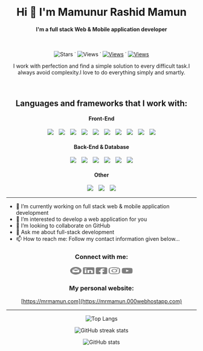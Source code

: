 <br />
<div align="center">

  <h1>Hi 👋 I'm Mamunur Rashid Mamun</h1>

  <h4>I'm a full stack Web & Mobile application developer</h4>
  <br>

  <p> 
    <!-- <img src="https://img.shields.io/github/followers/mr-mamun-50?label=Followers&style=social" alt="Followers" /> -->
    <img src="https://img.shields.io/github/stars/mr-mamun-50?label=Stars&style=flat&color=blue" alt="Stars" /> ˙
    <img src="https://komarev.com/ghpvc/?username=mr-mamun-50&style=flat&color=6749C6" alt="Views" /> ˙
    <a href="https://www.youtube.com/@CodingWithMamun">
    <img src="https://img.shields.io/youtube/channel/subscribers/UCQeFX7M9eBfz4-ObpbfbFgQ" alt="Views" /></a> ˙
    <a href="https://www.youtube.com/@CodingWithMamun">
    <img src="https://img.shields.io/youtube/channel/views/UCQeFX7M9eBfz4-ObpbfbFgQ" alt="Views" /></a>
  </p>

  <!-- I always love and respect the work of myself and others. I like to work hard all the time. I do not indulge in laziness at all. I always like to learn and teach something new. I always research to discover something new. -->

  <p style="width: 500px">
  I work with perfection and find a simple solution to every difficult task.I always avoid complexity.I love to do everything simply and smartly.
  </p>
  <br>

## Languages and frameworks that I work with:

#### Front-End

  <span>
    <img src="https://user-images.githubusercontent.com/25181517/183897015-94a058a6-b86e-4e42-a37f-bf92061753e5.png" style='width:40px; margin: 0px 5px'>
    <img src="https://user-images.githubusercontent.com/25181517/186150365-da1eccce-6201-487c-8649-45e9e99435fd.png" style='width:40px; margin: 0px 5px'>
    <img src="https://user-images.githubusercontent.com/25181517/117447155-6a868a00-af3d-11eb-9cfe-245df15c9f3f.png" style='width:40px; margin: 0px 5px'>
    <img src="https://user-images.githubusercontent.com/25181517/186150304-1568ffdf-4c62-4bdc-9cf1-8d8efcea7c5b.png" style='width:40px; margin: 0px 5px'>
    <img src="https://github.com/marwin1991/profile-technology-icons/assets/62091613/b40892ef-efb8-4b0e-a6b5-d1cfc2f3fc35" style='width:40px; margin: 0px 5px'>
    <img src="https://user-images.githubusercontent.com/25181517/189716630-fe6c084c-6c66-43af-aa49-64c8aea4a5c2.png" style='width:40px; margin: 0px 5px'>
    <img src="https://user-images.githubusercontent.com/25181517/202896760-337261ed-ee92-4979-84c4-d4b829c7355d.png" style='width:40px; margin: 0px 5px'>
    <img src="https://user-images.githubusercontent.com/25181517/183898054-b3d693d4-dafb-4808-a509-bab54cf5de34.png" style='width:40px; margin: 0px 5px'>
    <img src="https://user-images.githubusercontent.com/25181517/192158954-f88b5814-d510-4564-b285-dff7d6400dad.png" style='width:40px; margin: 0px 5px'>
    <img src="https://user-images.githubusercontent.com/25181517/183898674-75a4a1b1-f960-4ea9-abcb-637170a00a75.png" style='width:40px; margin: 0px 5px'>
  </span>

#### Back-End & Database

  <span>
    <img src="https://github.com/marwin1991/profile-technology-icons/assets/25181517/afcf1c98-544e-41fb-bf44-edba5e62809a" style='width:40px; margin: 0px 5px'>
    <img src="https://user-images.githubusercontent.com/25181517/183570228-6a040b9f-3ddf-47a2-a201-743121dac664.png" style='width:40px; margin: 0px 5px'>
    <img src="https://user-images.githubusercontent.com/25181517/189716855-2c69ca7a-5149-4647-936d-780610911353.png" style='width:40px; margin: 0px 5px'>
    <img src="https://user-images.githubusercontent.com/25181517/183423507-c056a6f9-1ba8-4312-a350-19bcbc5a8697.png" style='width:40px; margin: 0px 5px'>
    <img src="https://user-images.githubusercontent.com/25181517/183896128-ec99105a-ec1a-4d85-b08b-1aa1620b2046.png" style='width:40px; margin: 0px 5px'>
    <img src="https://user-images.githubusercontent.com/25181517/117208740-bfb78400-adf5-11eb-97bb-09072b6bedfc.png" style='width:40px; margin: 0px 5px'>
  </span>

#### Other

  <span>
    <img src="https://user-images.githubusercontent.com/25181517/117201156-9a724800-adec-11eb-9a9d-3cd0f67da4bc.png" style='width:40px; margin: 0px 5px'>
    <img src="https://user-images.githubusercontent.com/25181517/192106073-90fffafe-3562-4ff9-a37e-c77a2da0ff58.png" style='width:40px; margin: 0px 5px'>
    <img src="https://user-images.githubusercontent.com/25181517/192106070-46255bcf-65e6-4c6b-a296-bf8d0d8fb2a7.png" style='width:40px; margin: 0px 5px'>
  </span>

  <br />

---

<div align="left" style="width: 500px">

-   🔭 I’m currently working on full stack web & mobile application development
-   🌱 I’m interested to develop a web application for you
-   👯 I’m looking to collaborate on GitHub
-   💬 Ask me about full-stack development
-   📫 How to reach me: Follow my contact information given below...

</div>

### Connect with me:

[<img src='./SVG/email.svg' alt='github' height='20' width='30'>](mailto:mrmamun20162017@gmail.com)
[<img src='./SVG/linkedin-brands.svg' alt='linkedin' height='20' width='30'>](https://www.linkedin.com/in/m-r-mamun/)
[<img src='./SVG/facebook-square-brands.svg' alt='facebook' height='20' width='30'>](https://www.facebook.com/mamun20172018/)
[<img src='./SVG/instagram-brands.svg' alt='instagram' height='20' width='30'>](https://www.instagram.com/mr_mamun___/)
[<img src='./SVG/youtube-brands.svg' alt='YouTube' height='20' width='30'>](https://www.youtube.com/MamunurRashidMamun)

### My personal website:

[https://mrmamun.com](https://mrmamun.000webhostapp.com)

---

  <!-- <div align="center"> -->

![Top Langs](https://github-readme-stats.vercel.app/api/top-langs/?username=mr-mamun-50&layout=compact&&theme=transparent&hide=html,css,scss,hack&langs_count=11&hide_border=true&card_width=490px)

![GitHub streak stats](https://github-readme-streak-stats.herokuapp.com/?user=mr-mamun-50&theme=transparent&hide_border=true&card_width=490px)

![GitHub stats](https://github-readme-stats.vercel.app/api?username=mr-mamun-50&show_icons=true&count_private=true&theme=transparent&hide_border=true&card_width=490px)

</div>

<!-- ![GitHub Activity Graph](https://activity-graph.herokuapp.com/graph?username=mr-mamun-50) -->

<!-- [![trophy](https://github-profile-trophy.vercel.app/?username=mr-mamun-50)](https://github.com/ryo-ma/github-profile-trophy) -->

<!-- ![GitHub metrics](https://metrics.lecoq.io/mr-mamun-50) -->
